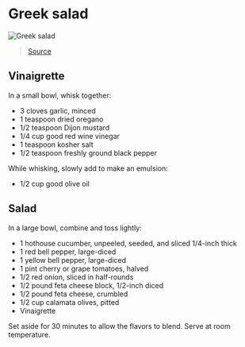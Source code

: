 Greek salad
===========

![Greek salad](http://i.imgur.com/IAdzNYP.jpg)

> [Source](http://www.foodnetwork.com/recipes/ina-garten/greek-salad-recipe.html)

Vinaigrette
-----------

In a small bowl, whisk together:

- 3 cloves garlic, minced
- 1 teaspoon dried oregano
- 1/2 teaspoon Dijon mustard
- 1/4 cup good red wine vinegar
- 1 teaspoon kosher salt
- 1/2 teaspoon freshly ground black pepper

While whisking, slowly add to make an emulsion:

- 1/2 cup good olive oil

Salad
-----

In a large bowl, combine and toss lightly:

- 1 hothouse cucumber, unpeeled, seeded, and sliced 1/4-inch thick
- 1 red bell pepper, large-diced
- 1 yellow bell pepper, large-diced
- 1 pint cherry or grape tomatoes, halved
- 1/2 red onion, sliced in half-rounds
- 1/2 pound feta cheese block, 1/2-inch diced
- 1/2 pound feta cheese, crumbled
- 1/2 cup calamata olives, pitted
- Vinaigrette

Set aside for 30 minutes to allow the flavors to blend. Serve at room temperature.
